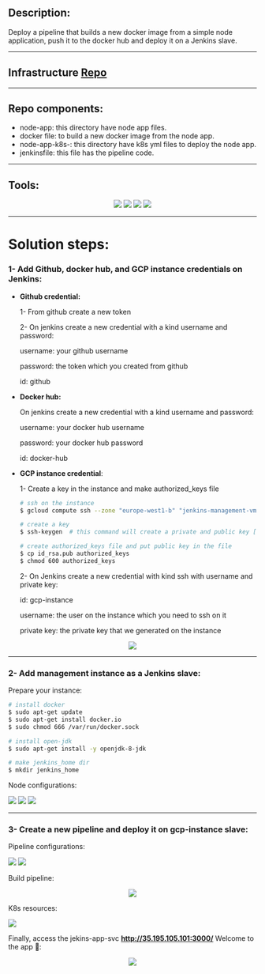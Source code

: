 ## Description:

Deploy a pipeline that builds a new docker image from a simple node application, push it to the docker hub and deploy it on a Jenkins slave.

---

## Infrastructure [Repo](https://github.com/MostafaAlnaggar3/Jenkins-on-GKE)

---

## Repo components:

- node-app: this directory have node app files.
- docker file: to build a new docker image from the node app.
- node-app-k8s-: this directory have k8s yml files to deploy the node app.
- jenkinsfile: this file has the pipeline code.

---

## Tools:

<p align="center">
<img src="https://www.vectorlogo.zone/logos/google_cloud/google_cloud-ar21.svg"/>
<img src="https://www.vectorlogo.zone/logos/docker/docker-icon.svg"/>
<img src="https://www.vectorlogo.zone/logos/kubernetes/kubernetes-icon.svg"/>
<img src="https://www.vectorlogo.zone/logos/jenkins/jenkins-icon.svg"/>
</p>

---

# Solution steps:

### 1- Add Github, docker hub, and GCP instance credentials on Jenkins:

- **Github credential:**
    
    1- From github create a new token
    
    2- On jenkins create a new credential with a kind username and password:
    
    username: your github username
    
    password: the token which you created from github
    
    id: github
    
- **Docker hub:**
    
    On jenkins create a new credential with a kind username and password:
    
    username: your docker hub username
    
    password: your docker hub password
    
    id: docker-hub
    
- **GCP instance credential**:
    
    1- Create a key in the instance and make authorized_keys file
    
    ```bash
    # ssh on the instance
    $ gcloud compute ssh --zone "europe-west1-b" "jenkins-management-vm"  --tunnel-through-iap --project "mostafa-alnaggar-project"
    
    # create a key
    $ ssh-keygen  # this command will create a private and public key [ id_rsa , id_rsa.pub ]
    
    # create authorized_keys file and put public key in the file 
    $ cp id_rsa.pub authorized_keys
    $ chmod 600 authorized_keys
    ```
    
    2- On Jenkins create a new credential with kind ssh with username and private key:
    
    id: gcp-instance
    
    username: the user on  the instance which you need to ssh on it
    
    private key: the private key that we generated on the instance
    
<p align='center' >
<img src="images/Untitled.png"/>
</p>

---

### 2- Add management instance as a Jenkins slave:
Prepare your instance:
```bash
# install docker
$ sudo apt-get update
$ sudo apt-get install docker.io
$ sudo chmod 666 /var/run/docker.sock

# install open-jdk
$ sudo apt-get install -y openjdk-8-jdk

# make jenkins_home dir
$ mkdir jenkins_home
```


Node configurations:

<img src="images/Untitled 1.png"/>

<img src="images/Untitled 2.png"/>

<img src="images/Untitled 3.png"/>

---

### 3- Create a new pipeline and deploy it on gcp-instance slave:

Pipeline configurations:

<img src="images/Untitled 4.png"/>

<img src="images/Untitled 5.png"/>

Build pipeline:

<p align='center' >
<img src="images/Untitled 6.png"/>
</p>

K8s resources:

<img src="images/Untitled 7.png"/>

Finally, access the jekins-app-svc **http://35.195.105.101:3000/** Welcome to the app 🥳:

<p align='center' >
<img  src="images/Untitled 8.png"/>
</p >